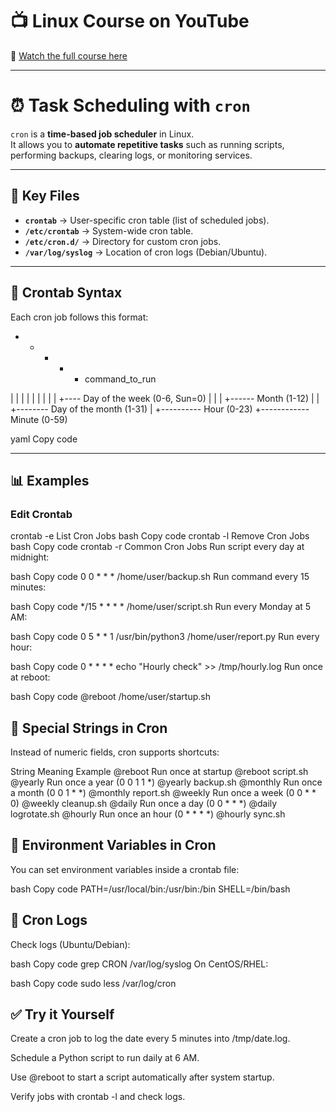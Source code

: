 # 📺 Linux Course on YouTube  
🎥 [Watch the full course here](https://youtu.be/tdxQ0O1qu9U?list=PLJB9b1bbB85HR7xXgpuWTibPWTprBEVi0)

---

# ⏰ Task Scheduling with `cron`

`cron` is a **time-based job scheduler** in Linux.  
It allows you to **automate repetitive tasks** such as running scripts, performing backups, clearing logs, or monitoring services.

---

## 📌 Key Files

- **`crontab`** → User-specific cron table (list of scheduled jobs).  
- **`/etc/crontab`** → System-wide cron table.  
- **`/etc/cron.d/`** → Directory for custom cron jobs.  
- **`/var/log/syslog`** → Location of cron logs (Debian/Ubuntu).  

---

## 📌 Crontab Syntax

Each cron job follows this format:

* * * * * command_to_run

| | | | |
| | | | +---- Day of the week (0-6, Sun=0)
| | | +------ Month (1-12)
| | +-------- Day of the month (1-31)
| +---------- Hour (0-23)
+------------ Minute (0-59)

yaml
Copy code

---

## 📊 Examples

### Edit Crontab

crontab -e
List Cron Jobs
bash
Copy code
crontab -l
Remove Cron Jobs
bash
Copy code
crontab -r
Common Cron Jobs
Run script every day at midnight:

bash
Copy code
0 0 * * * /home/user/backup.sh
Run command every 15 minutes:

bash
Copy code
*/15 * * * * /home/user/script.sh
Run every Monday at 5 AM:

bash
Copy code
0 5 * * 1 /usr/bin/python3 /home/user/report.py
Run every hour:

bash
Copy code
0 * * * * echo "Hourly check" >> /tmp/hourly.log
Run once at reboot:

bash
Copy code
@reboot /home/user/startup.sh

## 📌 Special Strings in Cron

Instead of numeric fields, cron supports shortcuts:

String	Meaning	Example
@reboot	Run once at startup	@reboot script.sh
@yearly	Run once a year (0 0 1 1 *)	@yearly backup.sh
@monthly	Run once a month (0 0 1 * *)	@monthly report.sh
@weekly	Run once a week (0 0 * * 0)	@weekly cleanup.sh
@daily	Run once a day (0 0 * * *)	@daily logrotate.sh
@hourly	Run once an hour (0 * * * *)	@hourly sync.sh

## 📌 Environment Variables in Cron

You can set environment variables inside a crontab file:

bash
Copy code
PATH=/usr/local/bin:/usr/bin:/bin
SHELL=/bin/bash
## 📂 Cron Logs
Check logs (Ubuntu/Debian):

bash
Copy code
grep CRON /var/log/syslog
On CentOS/RHEL:

bash
Copy code
sudo less /var/log/cron

## ✅ Try it Yourself

Create a cron job to log the date every 5 minutes into /tmp/date.log.

Schedule a Python script to run daily at 6 AM.

Use @reboot to start a script automatically after system startup.

Verify jobs with crontab -l and check logs.